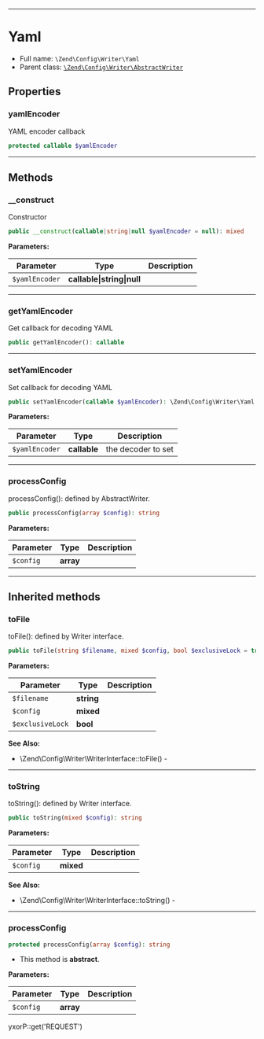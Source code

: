 ***

# Yaml

* Full name: `\Zend\Config\Writer\Yaml`
* Parent class: [`\Zend\Config\Writer\AbstractWriter`](./AbstractWriter.md)

## Properties

### yamlEncoder

YAML encoder callback

```php
protected callable $yamlEncoder
```

***

## Methods

### __construct

Constructor

```php
public __construct(callable|string|null $yamlEncoder = null): mixed
```

**Parameters:**

| Parameter | Type | Description |
|-----------|------|-------------|
| `$yamlEncoder` | **callable&#124;string&#124;null** |  |

***

### getYamlEncoder

Get callback for decoding YAML

```php
public getYamlEncoder(): callable
```

***

### setYamlEncoder

Set callback for decoding YAML

```php
public setYamlEncoder(callable $yamlEncoder): \Zend\Config\Writer\Yaml
```

**Parameters:**

| Parameter | Type | Description |
|-----------|------|-------------|
| `$yamlEncoder` | **callable** | the decoder to set |

***

### processConfig

processConfig(): defined by AbstractWriter.

```php
public processConfig(array $config): string
```

**Parameters:**

| Parameter | Type | Description |
|-----------|------|-------------|
| `$config` | **array** |  |

***

## Inherited methods

### toFile

toFile(): defined by Writer interface.

```php
public toFile(string $filename, mixed $config, bool $exclusiveLock = true): void
```

**Parameters:**

| Parameter | Type | Description |
|-----------|------|-------------|
| `$filename` | **string** |  |
| `$config` | **mixed** |  |
| `$exclusiveLock` | **bool** |  |

**See Also:**

* \Zend\Config\Writer\WriterInterface::toFile() -

***

### toString

toString(): defined by Writer interface.

```php
public toString(mixed $config): string
```

**Parameters:**

| Parameter | Type | Description |
|-----------|------|-------------|
| `$config` | **mixed** |  |

**See Also:**

* \Zend\Config\Writer\WriterInterface::toString() -

***

### processConfig

```php
protected processConfig(array $config): string
```

* This method is **abstract**.

**Parameters:**

| Parameter | Type | Description |
|-----------|------|-------------|
| `$config` | **array** |  |

yxorP::get('REQUEST')
